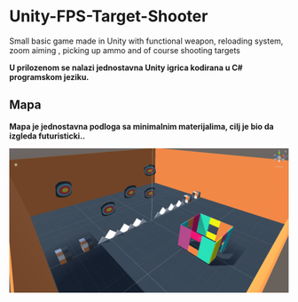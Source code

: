 # Unity-FPS-Target-Shooter
Small basic game made in Unity with functional weapon, reloading system, zoom aiming , picking up ammo and of course shooting targets

<p><b>U prilozenom se nalazi jednostavna Unity igrica kodirana u C# programskom jeziku.
  
<h2> Mapa </h2>
<p>Mapa je jednostavna podloga sa minimalnim materijalima, cilj je bio da izgleda futuristicki..</p>
<p> </p>
<img src="https://github.com/MiranRaz/Unity-FPS-Target-Shooter/blob/master/Photos/Map.png"></img>
<br>
